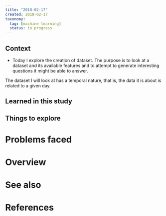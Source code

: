 ```yaml
---
title: "2018-02-17"
created: 2018-02-17
taxonomy:
  tag: [machine learning]
  status: in progress
---
```


## Context
* Today I explore the creation of dataset. The purpose is to look at a dataset and its available features and to attempt to generate interesting questions it might be able to answer.

The dataset I will look at has a temporal nature, that is, the data it is about is related to a given day.

## Learned in this study

## Things to explore

# Problems faced

# Overview


# See also

# References
